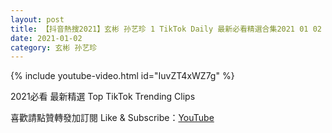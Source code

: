 ```yaml
---
layout: post
title: 【抖音熱搜2021】玄彬 孙艺珍 1 TikTok Daily 最新必看精選合集2021 01 02
date: 2021-01-02
category: 玄彬 孙艺珍
---
```


{% include youtube-video.html id="IuvZT4xWZ7g" %}

2021必看 最新精選 Top TikTok Trending Clips

喜歡請點贊轉發加訂閱 Like & Subscribe：[YouTube](https://www.youtube.com/channel/UCAoR7VcanIPd04uEq_GIylA/videos)

